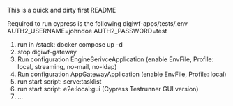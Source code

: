 This is a quick and dirty first README

Required to run cypress is the following digiwf-apps/tests/.env
AUTH2_USERNAME=johndoe
AUTH2_PASSWORD=test

1. run in /stack: docker compose up -d
2. stop digiwf-gateway
3. Run configuration EngineSerivceApplication (enable EnvFile, Profile: local, streaming, no-mail, no-ldap)
4. Run configuration AppGatewayApplication (enable EnvFile, Profile: local)
5. run start script: serve:tasklist
6. run start script: e2e:local:gui (Cypress Testrunner GUI version)
7. ...